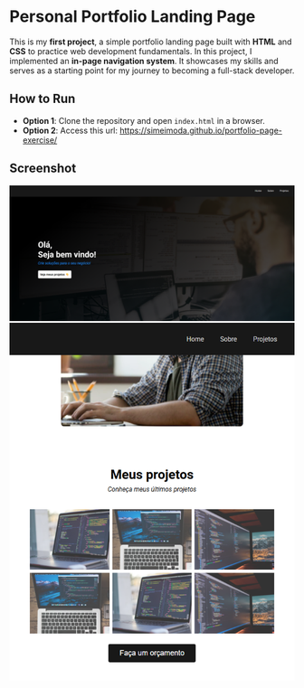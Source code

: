 # Personal Portfolio Landing Page

This is my **first project**, a simple portfolio landing page built with **HTML** and **CSS** to practice web development fundamentals. In this project, I implemented an **in-page navigation system**. It showcases my skills and serves as a starting point for my journey to becoming a full-stack developer.

## How to Run
- **Option 1**: Clone the repository and open `index.html` in a browser.
- **Option 2**: Access this url: https://simeimoda.github.io/portfolio-page-exercise/

## Screenshot
![Portfolio Screenshot](images/screenshot01.png)
![Portfolio Screenshot](images/screenshot02.png)

